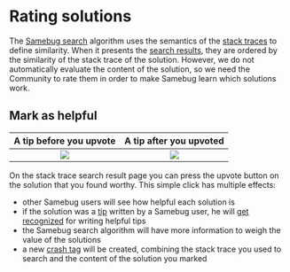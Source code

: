 # Rating solutions

The [Samebug search](/guide/search) algorithm uses the semantics of the [stack traces](/guide/stack-trace) to define similarity.
When it presents the [search results](/guide/solution), they are ordered by the similarity of the stack trace
of the solution. However, we do not automatically evaluate the content of the solution, so
we need the Community to rate them in order to make Samebug learn which solutions work.

## Mark as helpful

A tip before you upvote | A tip after you upvoted
:-------:|:-----------:
![](https://samebug.io/static/images/docs/tip.png) | ![](https://samebug.io/static/images/docs/tip-marked.png)

On the stack trace search result page you can press the upvote button on the solution
that you found worthy. This simple click has multiple effects:

- other Samebug users will see how helpful each solution is
- if the solution was a [tip](/guide/write-tip) written by a Samebug user, he will [get recognized](/guide/profile)
for writing helpful tips
- the Samebug search algorithm will have more information to weigh the value of the solutions
- a new [crash tag](/guide/solution/crash-tag) will be created, combining the stack trace you used to search and the content of the solution you marked
